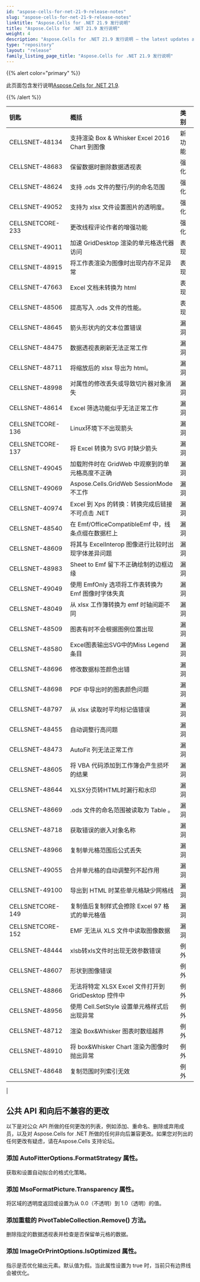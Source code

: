 ```yaml
---
id: "aspose-cells-for-net-21-9-release-notes"
slug: "aspose-cells-for-net-21-9-release-notes"
linktitle: "Aspose.Cells for .NET 21.9 发行说明"
title: "Aspose.Cells for .NET 21.9 发行说明"
weight: 4
description: "Aspose.Cells for .NET 21.9 发行说明 – the latest updates and fixes."
type: "repository"
layout: "release"
family_listing_page_title: "Aspose.Cells for .NET 21.9 发行说明"
---
```

{{% alert color="primary" %}}

此页面包含发行说明[Aspose.Cells for .NET 21.9](https://www.nuget.org/packages/Aspose.Cells/21.9.0).

{{% /alert %}}

|**钥匙**|**概括**|**类别**|
|:- |:- |:- |
|CELLSNET-48134|支持渲染 Box & Whisker Excel 2016 Chart 到图像|新功能|
|CELLSNET-48683|保留数据时删除数据透视表|强化|
|CELLSNET-48624|支持 .ods 文件的整行/列的命名范围|强化|
|CELLSNET-49052|支持为 xlsx 文件设置图片的透明度。|强化|
|CELLSNETCORE-233|更改线程评论作者的增强功能|强化|
|CELLSNET-49011|加速 GridDesktop 渲染的单元格迭代器访问|表现|
|CELLSNET-48915|将工作表渲染为图像时出现内存不足异常|表现|
|CELLSNET-47663|Excel 文档未转换为 html|表现|
|CELLSNET-48506|提高写入 .ods 文件的性能。|表现|
|CELLSNET-48645|箭头形状内的文本位置错误|漏洞|
|CELLSNET-48475|数据透视表刷新无法正常工作|漏洞|
|CELLSNET-48711|将缩放后的 xlsx 导出为 html。|漏洞|
|CELLSNET-48998|对属性的修改丢失或导致切片器对象消失|漏洞|
|CELLSNET-48614|Excel 筛选功能似乎无法正常工作|漏洞|
|CELLSNETCORE-136|Linux环境下不出现箭头|漏洞|
|CELLSNETCORE-137|将 Excel 转换为 SVG 时缺少箭头|漏洞|
|CELLSNET-49045|加载附件时在 GridWeb 中观察到的单元格高度不正确|漏洞|
|CELLSNET-49069|Aspose.Cells.GridWeb SessionMode 不工作|漏洞|
|CELLSNET-40974|Excel 到 Xps 的转换：转换完成后链接不可点击 .NET|漏洞|
|CELLSNET-48540|在 Emf/OfficeCompatibleEmf 中，线条点缀在数据栏上|漏洞|
|CELLSNET-48609|将其与 ExcelInterop 图像进行比较时出现字体差异问题|漏洞|
|CELLSNET-48983|Sheet to Emf 留下不正确绘制的边框边缘|漏洞|
|CELLSNET-49049|使用 EmfOnly 选项将工作表转换为 Emf 图像时字体失真|漏洞|
|CELLSNET-48049|从 xlsx 工作簿转换为 emf 时轴间距不同|漏洞|
|CELLSNET-48509|图表有时不会根据图例位置出现|漏洞|
|CELLSNET-48580|Excel图表输出SVG中的Miss Legend条目|漏洞|
|CELLSNET-48696|修改数据标签颜色出错|漏洞|
|CELLSNET-48698|PDF 中导出时的图表颜色问题|漏洞|
|CELLSNET-48797|从 xlsx 读取时平均标记值错误|漏洞|
|CELLSNET-48455|自动调整行高问题|漏洞|
|CELLSNET-48473|AutoFit 列无法正常工作|漏洞|
|CELLSNET-48605|将 VBA 代码添加到工作簿会产生损坏的结果|漏洞|
|CELLSNET-48644|XLSX分页转HTML时漏行和水印|漏洞|
|CELLSNET-48669|.ods 文件的命名范围被读取为 Table 。|漏洞|
|CELLSNET-48718|获取错误的嵌入对象名称|漏洞|
|CELLSNET-48966|复制单元格范围后公式丢失|漏洞|
|CELLSNET-49055|合并单元格的自动调整列不起作用|漏洞|
|CELLSNET-49100|导出到 HTML 时某些单元格缺少网格线|漏洞|
|CELLSNETCORE-149|复制值后复制样式会擦除 Excel 97 格式的单元格值|漏洞|
|CELLSNETCORE-152|EMF 无法从 XLS 文件中读取图像数据|漏洞|
|CELLSNET-48444|xlsb转xls文件时出现无效参数错误|例外|
|CELLSNET-48607|形状到图像错误|例外|
|CELLSNET-48866|无法将特定 XLSX Excel 文件打开到 GridDesktop 控件中|例外|
|CELLSNET-48956|使用 Cell.SetStyle 设置单元格样式后出现异常|例外|
|CELLSNET-48712|渲染 Box&Whisker 图表时数组越界|例外|
|CELLSNET-48910|将 box&Whisker Chart 渲染为图像时抛出异常|例外|
|CELLSNET-48648|复制范围时列索引无效|例外|
|


## **公共 API 和向后不兼容的更改**

以下是对公众 API 所做的任何更改的列表，例如添加、重命名、删除或弃用成员，以及对 Aspose.Cells for .NET 所做的任何非向后兼容更改。如果您对列出的任何更改有疑虑，请在Aspose.Cells 支持论坛。

### **添加 AutoFitterOptions.FormatStrategy 属性。**

获取和设置自动拟合的格式化策略。

### **添加 MsoFormatPicture.Transparency 属性。**

将区域的透明度返回或设置为从 0.0（不透明）到 1.0（透明）的值。

### **添加重载的 PivotTableCollection.Remove() 方法。**

删除指定的数据透视表并检查是否保留单元格的数据。

### **添加 ImageOrPrintOptions.IsOptimized 属性。**

指示是否优化输出元素。默认值为假。当此属性设置为 true 时，当前只有边界线会被优化。

